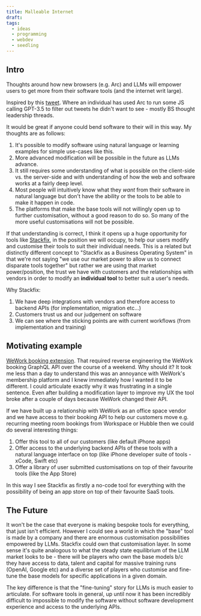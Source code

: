 ```yaml
---
title: Malleable Internet
draft: 
tags:
  - ideas
  - programming
  - webdev
  - seedling
---
```

## Intro
Thoughts around how new browsers (e.g. Arc) and LLMs will empower users to get more from their software tools (and the internet writ large). 

Inspired by this [tweet](https://twitter.com/vincentmvdm/status/1658678049691385857?s=20). Where an individual has used Arc to run some JS calling GPT-3.5 to filter out tweets he didn't want to see - mostly BS thought leadership threads. 

It would be great if anyone could bend software to their will in this way. My thoughts are as follows:
1. It's possible to modify software using natural language or learning examples for simple use-cases like this.
2. More advanced modification will be possible in the future as LLMs advance.
3. It still requires some understanding of what is possible on the client-side vs. the server-side and with understanding of how the web and software works at a fairly deep level.
4. Most people will intuitively know what they *want* from their software in natural language but don't have the ability or the tools to be able to make it happen in code.
5. The platforms that make the base tools will not willingly open up to further customisation, without a good reason to do so. So many of the more useful customisations will not be possible.

If that understanding is correct, I think it opens up a huge opportunity for tools like [Stackfix](htttps://stackfix.com), in the position we will occupy, to help our users modify and customise their tools to suit their individual needs. This is a related but distinctly different concept to "Stackfix as a Business Operating System" in that we're not saying "we use our market power to allow us to connect disparate tools together" but rather we are using that market power/position, the trust we have with customers and the relationships with vendors in order to modify an **individual tool** to better suit a user's needs.

Why Stackfix:
1. We have deep integrations with vendors and therefore access to backend APIs (for implementation, migration etc...)
2. Customers trust us and our judgement on software 
3. We can see where the sticking points are with current workflows (from implementation and training)

## Motivating example

[WeWork booking extension](https://github.com/camin-mccluskey/wework-booking-extension). That required reverse engineering the WeWork booking GraphQL API over the course of a weekend. Why should it? It took me less than a day to understand this was an annoyance with WeWork's membership platform and I knew immediately how I wanted it to be different. I could articulate exactly why it was frustrating in a single sentence. Even after building a modification layer to improve my UX the tool broke after a couple of days because WeWork changed their API.

If we have built up a relationship with WeWork as an office space vendor and we have access to their booking API to help our customers move e.g. recurring meeting room bookings from Workspace or Hubble then we could do several interesting things:
1. Offer this tool to all of our customers (like default iPhone apps)
2. Offer access to the underlying backend APIs of these tools with a natural language interface on top (like iPhone developer suite of tools - xCode, Swift etc)
3. Offer a library of user submitted customisations on top of their favourite tools (like the App Store)
   
In this way I see Stackfix as firstly a no-code tool for everything with the possibility of being an app store on top of their favourite SaaS tools.

## The Future

It won't be the case that everyone is making bespoke tools for everything, that just isn't efficient. However I could see a world in which the "base" tool is made by a company and there are enormous customisation possibilities empowered by LLMs. Stackfix could own that customisation layer. In some sense it's quite analogous to what the steady state equilibrium of the LLM market looks to be - there will be players who own the base models b/c they have access to data, talent and capital for massive training runs (OpenAI, Google etc) and a diverse set of players who customise and fine-tune the base models for specific applications in a given domain.

The key difference is that the "fine-tuning" story for LLMs is much easier to articulate. For software tools in general, up until now it has been incredibly difficult to impossible to modify the software without software development experience and access to the underlying APIs.